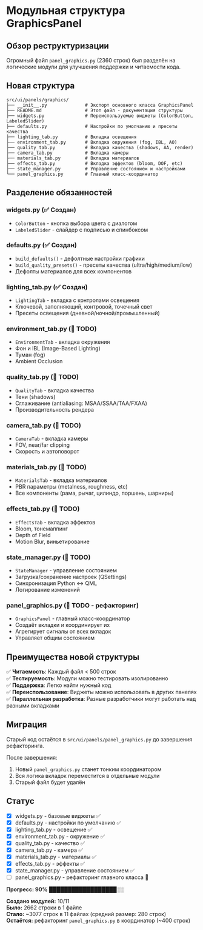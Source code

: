 # Модульная структура GraphicsPanel

## Обзор реструктуризации

Огромный файл `panel_graphics.py` (2360 строк) был разделён на логические модули для улучшения поддержки и читаемости кода.

## Новая структура

```
src/ui/panels/graphics/
├── __init__.py              # Экспорт основного класса GraphicsPanel
├── README.md                # Этот файл - документация структуры
├── widgets.py               # Переиспользуемые виджеты (ColorButton, LabeledSlider)
├── defaults.py              # Настройки по умолчанию и пресеты качества
├── lighting_tab.py          # Вкладка освещения
├── environment_tab.py       # Вкладка окружения (fog, IBL, AO)
├── quality_tab.py           # Вкладка качества (shadows, AA, render)
├── camera_tab.py            # Вкладка камеры
├── materials_tab.py         # Вкладка материалов
├── effects_tab.py           # Вкладка эффектов (bloom, DOF, etc)
├── state_manager.py         # Управление состоянием и настройками
└── panel_graphics.py        # Главный класс-координатор
```

## Разделение обязанностей

### widgets.py (✅ Создан)
- `ColorButton` - кнопка выбора цвета с диалогом
- `LabeledSlider` - слайдер с подписью и спинбоксом

### defaults.py (✅ Создан)
- `build_defaults()` - дефолтные настройки графики
- `build_quality_presets()` - пресеты качества (ultra/high/medium/low)
- Дефолты материалов для всех компонентов

### lighting_tab.py (✅ Создан)
- `LightingTab` - вкладка с контролами освещения
- Ключевой, заполняющий, контровой, точечный свет
- Пресеты освещения (дневной/ночной/промышленный)

### environment_tab.py (🔨 TODO)
- `EnvironmentTab` - вкладка окружения
- Фон и IBL (Image-Based Lighting)
- Туман (fog)
- Ambient Occlusion

### quality_tab.py (🔨 TODO)
- `QualityTab` - вкладка качества
- Тени (shadows)
- Сглаживание (antialiasing: MSAA/SSAA/TAA/FXAA)
- Производительность рендера

### camera_tab.py (🔨 TODO)
- `CameraTab` - вкладка камеры
- FOV, near/far clipping
- Скорость и автоповорот

### materials_tab.py (🔨 TODO)
- `MaterialsTab` - вкладка материалов
- PBR параметры (metalness, roughness, etc)
- Все компоненты (рама, рычаг, цилиндр, поршень, шарниры)

### effects_tab.py (🔨 TODO)
- `EffectsTab` - вкладка эффектов
- Bloom, тонемаппинг
- Depth of Field
- Motion Blur, виньетирование

### state_manager.py (🔨 TODO)
- `StateManager` - управление состоянием
- Загрузка/сохранение настроек (QSettings)
- Синхронизация Python ↔ QML
- Логирование изменений

### panel_graphics.py (🔨 TODO - рефакторинг)
- `GraphicsPanel` - главный класс-координатор
- Создаёт вкладки и координирует их
- Агрегирует сигналы от всех вкладок
- Управляет общим состоянием

## Преимущества новой структуры

✅ **Читаемость**: Каждый файл < 500 строк  
✅ **Тестируемость**: Модули можно тестировать изолированно  
✅ **Поддержка**: Легко найти нужный код  
✅ **Переиспользование**: Виджеты можно использовать в других панелях  
✅ **Параллельная разработка**: Разные разработчики могут работать над разными вкладками

## Миграция

Старый код остаётся в `src/ui/panels/panel_graphics.py` до завершения рефакторинга.

После завершения:
1. Новый `panel_graphics.py` станет тонким координатором
2. Вся логика вкладок переместится в отдельные модули
3. Старый файл будет удалён

## Статус

- [x] widgets.py - базовые виджеты ✅
- [x] defaults.py - настройки по умолчанию ✅
- [x] lighting_tab.py - освещение ✅
- [x] environment_tab.py - окружение ✅
- [x] quality_tab.py - качество ✅
- [x] camera_tab.py - камера ✅
- [x] materials_tab.py - материалы ✅
- [x] effects_tab.py - эффекты ✅
- [x] state_manager.py - управление состоянием ✅
- [ ] panel_graphics.py - рефакторинг главного класса 🔨

**Прогресс: 90%** ██████████████████░░

**Создано модулей:** 10/11  
**Было:** 2662 строки в 1 файле  
**Стало:** ~3077 строк в 11 файлах (средний размер: 280 строк)  
**Остаётся:** рефакторинг `panel_graphics.py` в координатор (~400 строк)
